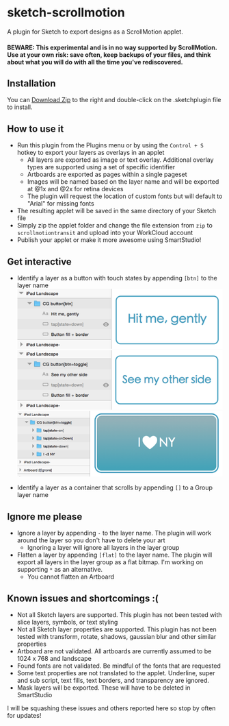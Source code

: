 # sketch-scrollmotion
A plugin for Sketch to export designs as a ScrollMotion applet.

#### BEWARE: This experimental and is in no way supported by ScrollMotion. Use at your own risk: save often, keep backups of your files, and think about what you will do with all the time you've rediscovered.

## Installation
You can [Download Zip](https://github.com/jonmmay/sketch-scrollmotion/archive/master.zip) to the right and double-click on the .sketchplugin file to install.

## How to use it
* Run this plugin from the Plugins menu or by using the `Control + S` hotkey to export your layers as overlays in an applet
  * All layers are exported as image or text overlay. Additional overlay types are supported using a set of specific identifier
  * Artboards are exported as pages within a single pageset
  * Images will be named based on the layer name and will be exported at @1x and @2x for retina devices
  * The plugin will request the location of custom fonts but will default to "Arial" for missing fonts
* The resulting applet will be saved in the same directory of your Sketch file
* Simply zip the applet folder and change the file extension from `zip` to `scrollmotiontransit` and upload into your WorkCloud account
* Publish your applet or make it more awesome using SmartStudio!

## Get interactive
* Identify a layer as a button with touch states by appending `[btn]` to the layer name
![](https://github.com/jonmmay/sketch-scrollmotion/blob/master/cgbutton_example.png)
![](https://github.com/jonmmay/sketch-scrollmotion/blob/master/cgbutton_example2.png)
![](https://github.com/jonmmay/sketch-scrollmotion/blob/master/imagebutton_example.png)

* Identify a layer as a container that scrolls by appending `[]` to a Group layer name

## Ignore me please
* Ignore a layer by appending `-` to the layer name. The plugin will work around the layer so you don't have to delete your art
  * Ignoring a layer will ignore all layers in the layer group
* Flatten a layer by appending `[flat]` to the layer name. The plugin will export all layers in the layer group as a flat bitmap. I'm working on supporting `*` as an alternative.
  * You cannot flatten an Artboard

## Known issues and shortcomings :(
* Not all Sketch layers are supported. This plugin has not been tested with slice layers, symbols, or text styling
* Not all Sketch layer properties are supported. This plugin has not been tested with transform, rotate, shadows, gaussian blur and other similar properties
* Artboard are not validated. All artboards are currently assumed to be 1024 x 768 and landscape
* Found fonts are not validated. Be mindful of the fonts that are requested
* Some text properties are not translated to the applet. Underline, super and sub script, text fills, text borders, and transparency are ignored.
* Mask layers will be exported. These will have to be deleted in SmartStudio

I will be squashing these issues and others reported here so stop by often for updates!




